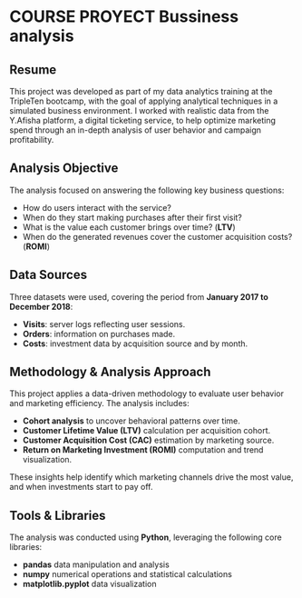 # COURSE PROYECT Bussiness analysis 

## Resume

This project was developed as part of my data analytics training at the TripleTen bootcamp, with the goal of applying analytical techniques in a simulated business environment. I worked with realistic data from the Y.Afisha platform, a digital ticketing service, to help optimize marketing spend through an in-depth analysis of user behavior and campaign profitability.

## Analysis Objective

The analysis focused on answering the following key business questions:

- How do users interact with the service?
- When do they start making purchases after their first visit?
- What is the value each customer brings over time? (**LTV**)
- When do the generated revenues cover the customer acquisition costs? (**ROMI**)

## Data Sources

Three datasets were used, covering the period from **January 2017 to December 2018**:

- **Visits**: server logs reflecting user sessions.  
- **Orders**: information on purchases made.  
- **Costs**: investment data by acquisition source and by month.  

## Methodology & Analysis Approach

This project applies a data-driven methodology to evaluate user behavior and marketing efficiency. The analysis includes:

- **Cohort analysis** to uncover behavioral patterns over time.
- **Customer Lifetime Value (LTV)** calculation per acquisition cohort.
- **Customer Acquisition Cost (CAC)** estimation by marketing source.
- **Return on Marketing Investment (ROMI)** computation and trend visualization.

These insights help identify which marketing channels drive the most value, and when investments start to pay off.

## Tools & Libraries

The analysis was conducted using **Python**, leveraging the following core libraries:

- **pandas** data manipulation and analysis
- **numpy** numerical operations and statistical calculations
- **matplotlib.pyplot** data visualization
